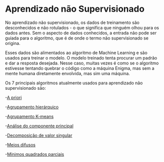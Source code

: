 # Aprendizado não Supervisionado

No aprendizado não supervisionado, os dados de treinamento são desconhecidos e não rotulados - o que significa que ninguém olhou para os dados antes. Sem o aspecto de dados conhecidos, a entrada não pode ser guiada para o algoritmo, que é de onde o termo não supervisionado se origina.

Esses dados são alimentados ao algoritmo de Machine Learning e são usados para treinar o modelo. O modelo treinado tenta procurar um padrão e dar a resposta desejada. Nesse caso, muitas vezes é como se o algoritmo estivesse tentando quebrar o código como a máquina Enigma, mas sem a mente humana diretamente envolvida, mas sim uma máquina.

Os 7 principais algoritmos atualmente usados para aprendizado não supervisionado são:

-[A priori](A-priori)

-[Agrupamento hierárquico](Agrupamento-hierarquico)

-[Agrupamento K-means](Agrupamento-K-means)

-[Análise do componente principal](Analise-do-componente-principal)

-[Decomposição de valor singular](Decomposição-de-valor-singular)

-[Meios difusos](Meios-Difusos)

-[Mínimos quadrados parciais](Minimos-Quadrados-Parciais)
